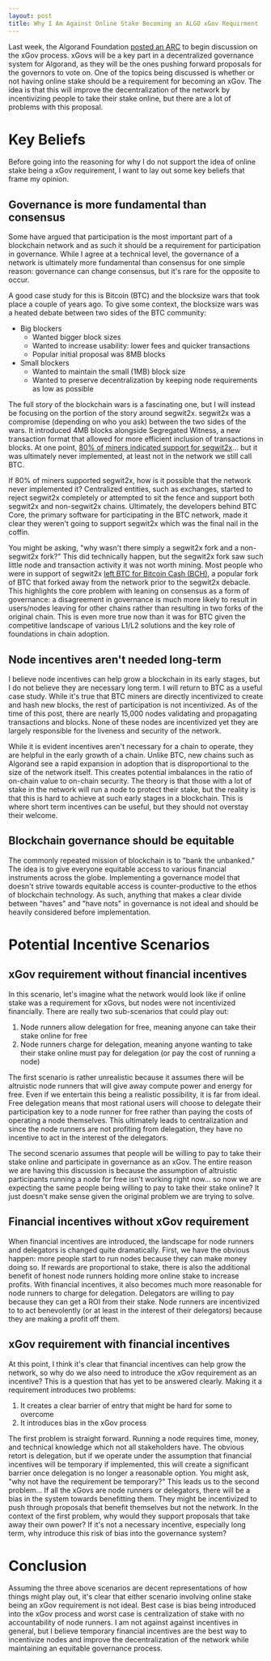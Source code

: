 ```yaml
---
layout: post
title: Why I Am Against Online Stake Becoming an ALGO xGov Requirment
---
```


Last week, the Algorand Foundation [posted an ARC](https://github.com/algorandfoundation/ARCs/pull/152) to begin discussion on the xGov process. xGovs will be a key part in a decentralized governance system for Algorand, as they will be the ones pushing forward proposals for the governors to vote on. One of the topics being discussed is whether or not having online stake should be a requirement for becoming an xGov. The idea is that this will improve the decentralization of the network by incentivizing people to take their stake online, but there are a lot of problems with this proposal.

# Key Beliefs
Before going into the reasoning for why I do not support the idea of online stake being a xGov requirement, I want to lay out some key beliefs that frame my opinion.

## Governance is more fundamental than consensus

Some have argued that participation is the most important part of a blockchain network and as such it should be a requirement for participation in governance. While I agree at a technical level, the governance of a network is ultimately more fundamental than consensus for one simple reason: governance can change consensus, but it's rare for the opposite to occur. 

A good case study for this is Bitcoin (BTC) and the blocksize wars that took place a couple of years ago. To give some context, the blocksize wars was a heated debate between two sides of the BTC community:

* Big blockers
	* Wanted bigger block sizes
	* Wanted to increase usability: lower fees and quicker transactions
	* Popular initial proposal was 8MB blocks
* Small blockers
	* Wanted to maintain the small (1MB) block size
	* Wanted to preserve decentralization by keeping node requirements as low as possible

The full story of the blockchain wars is a fascinating one, but I will instead be focusing on the portion of the story around segwit2x. segwit2x was a compromise (depending on who you ask) between the two sides of the wars. It introduced 4MB blocks alongside Segregated Witness, a new transaction format that allowed for more efficient inclusion of transactions in blocks. At one point, [80% of miners indicated support for segwit2x](https://cointelegraph.com/news/segwait-is-over-bitcoin-network-shows-80-percent-support-for-segwit2x)... but it was ultimately never implemented, at least not in the network we still call BTC. 

If 80% of miners supported segwit2x, how is it possible that the network never implemented it? Centralized entities, such as exchanges, started to reject segwit2x completely or attempted to sit the fence and support both segwit2x and non-segwit2x chains. Ultimately, the developers behind BTC Core, the primary software for participating in the BTC network, made it clear they weren't going to support segwit2x which was the final nail in the coffin. 

You might be asking, "why wasn't there simply a segwit2x fork and a non-segwit2x fork?" This did technically happen, but the segwit2x fork saw such little node and transaction activity it was not worth mining. Most people who were in support of segwit2x [left BTC for Bitcoin Cash (BCH)](https://www.reddit.com/r/btc/comments/7bmp4u/segwit2x_canceled/), a popular fork of BTC that forked away from the network prior to the segwit2x debacle. This highlights the core problem with leaning on consensus as a form of governance: a disagreement in governance is much more likely to result in users/nodes leaving for other chains rather than resulting in two forks of the original chain. This is even more true now than it was for BTC given the competitive landscape of various L1/L2 solutions and the key role of foundations in chain adoption. 


## Node incentives aren't needed long-term

I believe node incentives can help grow a blockchain in its early stages, but I do not believe they are necessary long term. I will return to BTC as a useful case study. While it's true that BTC miners are directly incentivized to create and hash new blocks, the rest of participation is not incentivized. As of the time of this post, there are nearly 15,000 nodes validating and propagating transactions and blocks. None of these nodes are incentivized yet they are largely responsible for the liveness and security of the network. 

While it is evident incentives aren't necessary for a chain to operate, they are helpful in the early growth of a chain. Unlike BTC, new chains such as Algorand see a rapid expansion in adoption that is disproportional to the size of the network itself. This creates potential imbalances in the ratio of on-chain value to on-chain security. The theory is that those with a lot of stake in the network will run a node to protect their stake, but the reality is that this is hard to achieve at such early stages in a blockchain. This is where short term incentives can be useful, but they should not overstay their welcome. 

## Blockchain governance should be equitable

The commonly repeated mission of blockchain is to "bank the unbanked." The idea is to give everyone equitable access to various financial instruments across the globe. Implementing a governance model that doesn't strive towards equitable access is counter-productive to the ethos of blockchain technology. As such, anything that makes a clear divide between "haves" and "have nots" in governance is not ideal and should be heavily considered before implementation. 

# Potential Incentive Scenarios
## xGov requirement without financial incentives

In this scenario, let's imagine what the network would look like if online stake was a requirement for xGovs, but nodes were not incentivized financially. There are really two sub-scenarios that could play out:

1. Node runners allow delegation for free, meaning anyone can take their stake online for free
2. Node runners charge for delegation, meaning anyone wanting to take their stake online must pay for delegation (or pay the cost of running a node)

The first scenario is rather unrealistic because it assumes there will be altruistic node runners that will give away compute power and energy for free. Even if we entertain this being a realistic possibility, it is far from ideal. Free delegation means that most rational users will choose to delegate their participation key to a node runner for free rather than paying the costs of operating a node themselves. This ultimately leads to centralization and since the node runners are not profiting from delegation, they have no incentive to act in the interest of the delegators. 

The second scenario assumes that people will be willing to pay to take their stake online and participate in governance as an xGov. The entire reason we are having this discussion is because the assumption of altruistic participants running a node for free isn't working right now... so now we are expecting the same people being willing to pay to take their stake online? It just doesn't make sense given the original problem we are trying to solve. 

## Financial incentives without xGov requirement

When financial incentives are introduced, the landscape for node runners and delegators is changed quite dramatically. First, we have the obvious happen: more people start to run nodes because they can make money doing so. If rewards are proportional to stake, there is also the additional benefit of honest node runners holding more online stake to increase profits. With financial incentives, it also becomes much more reasonable for node runners to charge for delegation. Delegators are willing to pay because they can get a ROI from their stake. Node runners are incentivized to to act benevolently (or at least in the interest of their delegators) because they are making a profit off them. 

## xGov requirement with financial incentives

At this point, I think it's clear that financial incentives can help grow the network, so why do we also need to introduce the xGov requirement as an incentive? This is a question that has yet to be answered clearly. Making it a requirement introduces two problems:

1. It creates a clear barrier of entry that might be hard for some to overcome
2. It introduces bias in the xGov process

The first problem is straight forward. Running a node requires time, money, and technical knowledge which not all stakeholders have. The obvious retort is delegation, but if we operate under the assumption that financial incentives will be temporary if implemented, this will create a significant barrier once delegation is no longer a reasonable option.  You might ask, "why not have the requirement be temporary?" This leads us to the second problem... If all the xGovs are node runners or delegators, there will be a bias in the system towards benefitting them. They might be incentivized to push through proposals that benefit themselves but not the network. In the context of the first problem, why would they support proposals that take away their own power? If it's not a necessary incentive, especially long term, why introduce this risk of bias into the governance system?

# Conclusion

Assuming the three above scenarios are decent representations of how things might play out, it's clear that either scenario involving online stake being an xGov requirement is not ideal. Best case is bias being introduced into the xGov process and worst case is centralization of stake with no accountability of node runners. I am not against against incentives in general, but I believe temporary financial incentives are the best way to incentivize nodes and improve the decentralization of the network while maintaining an equitable governance process.  